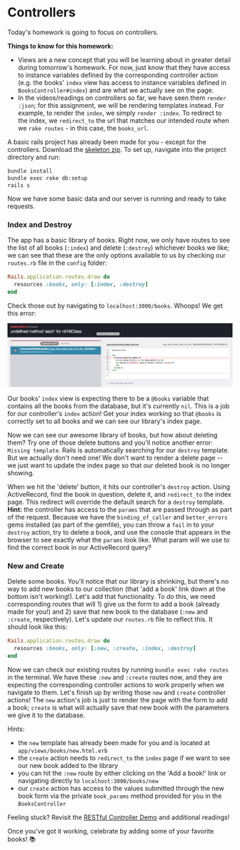 # Controllers

Today's homework is going to focus on controllers.

**Things to know for this homework:**

- Views are a new concept that you will be learning about in greater
detail during tomorrow's homework. For now, just know that they have
access to instance variables defined by the corresponding controller
action (e.g. the books' `index` view has access to instance variables
defined in `BooksController#index`) and are what we actually see on the
page.
- In the videos/readings on controllers so far, we have seen them `render
:json`; for this assignment, we will be rendering templates instead. For
example, to render the `index`, we simply `render :index`. To redirect
to the index, we `redirect_to` the url that matches our intended route
when we `rake routes` - in this case, the `books_url`.

A basic rails project has already been made for you - except for the
controllers. Download the [skeleton zip][skeleton]. To set up, navigate
into the project directory and run:

```
bundle install
bundle exec rake db:setup
rails s
```
Now we have some basic data and our server is running and ready to take requests.

### Index and Destroy

The app has a basic library of books. Right now, we only have routes to
see the list of all books (`:index`) and delete (`:destroy`) whichever
books we like; we can see that these are the only options available to
us by checking our `routes.rb` file in the `config` folder:

```ruby
Rails.application.routes.draw do
  resources :books, only: [:index, :destroy]
end
```

Check those out by navigating to `localhost:3000/books`. Whoops! We get this error:

![image of index error](./index_error.png)

Our books' `index` view is expecting there to be a `@books` variable
that contains all the books from the database, but it's currently `nil`.
This is a job for our controller's `index` action! Get your index
working so that `@books` is correctly set to all books and we can see
our library's index page.

Now we can see our awesome library of books, but how about deleting
them? Try one of those delete buttons and you'll notice another error:
`Missing template`. Rails is automatically searching for our `destroy`
template. But we actually don't need one! We don't want to render a
delete page -- we just want to update the index page so that our deleted
book is no longer showing.

When we hit the 'delete' button, it hits our controller's `destroy`
action. Using ActiveRecord, find the book in question, delete it, and
`redirect_to` the index page. This redirect will override the default
search for a `destroy` template. **Hint:** the controller has access to
the `params` that are passed through as part of the request. Because we
have the `binding_of_caller` and `better_errors` gems installed (as part
of the gemfile), you can throw a `fail` in to your `destroy` action, try
to delete a book, and use the console that appears in the browser to see
exactly what the `params` look like. What param will we use to find the
correct book in our ActiveRecord query?

### New and Create

Delete some books. You'll notice that our library is shrinking, but
there's no way to add new books to our collection (that 'add a book'
link down at the bottom isn't working!). Let's add that functionality.
To do this, we need corresponding routes that will 1) give us the form
to add a book (already made for you!) and 2) save that new book to the
database (`:new` and `:create`, respectively). Let's update our
`routes.rb` file to reflect this. It should look like this:

```ruby
Rails.application.routes.draw do
  resources :books, only: [:new, :create, :index, :destroy]
end
```

Now we can check our existing routes by running `bundle exec rake
routes` in the terminal. We have these `:new` and `:create` routes now,
and they are expecting the corresponding controller actions to work
properly when we navigate to them. Let's finish up by writing those
`new` and `create` controller actions! The `new` action's job is just to
render the page with the form to add a book; `create` is what will
actually save that new book with the parameters we give it to the database.

Hints:
- the `new` template has already been made for you and is located at
`app/views/books/new.html.erb`
- the `create` action needs to `redirect_to` the `index` page if we want
to see our new book added to the library
- you can hit the `:new` route by either clicking on the 'Add a book!'
link or navigating directly to `localhost:3000/books/new`
- our `create` action has access to the values submitted through the new
book form via the private `book_params` method provided for you in the
`BooksController`

Feeling stuck? Revisit the [RESTful Controller Demo][restful-controller-demo]
and additional readings!

Once you've got it working, celebrate by adding some of your favorite books! :books:

[controlla-by-drake]: https://soundcloud.com/octobersveryown/drake-controlla
[skeleton]: ./library.zip?raw=true
[restful-controller-demo]: https://vimeo.com/168505535
